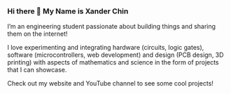 ### Hi there 👋 My Name is Xander Chin

I’m an engineering student passionate about building things and sharing them on the internet!

I love experimenting and integrating hardware (circuits, logic gates), software (microcontrollers, web development) and design (PCB design, 3D printing) with aspects of mathematics and science in the form of projects that I can showcase.

Check out my website and YouTube channel to see some cool projects!

<!--
**xanderchinxyz/xanderchinxyz** is a ✨ _special_ ✨ repository because its `README.md` (this file) appears on your GitHub profile.

Here are some ideas to get you started:

- 🔭 I’m currently working on ...
- 🌱 I’m currently learning ...
- 👯 I’m looking to collaborate on ...
- 🤔 I’m looking for help with ...
- 💬 Ask me about ...
- 📫 How to reach me: ...
- 😄 Pronouns: ...
- ⚡ Fun fact: ...
-->
